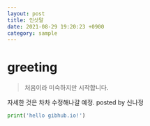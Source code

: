```yaml
---
layout: post
title: 인삿말
date: 2021-08-29 19:20:23 +0900
category: sample
---
```

# greeting
> 처음이라 미숙하지만 시작합니다.

자세한 것은 차차 수정해나갈 예정.
posted by 신나정
```python
print('hello gibhub.io!')
```